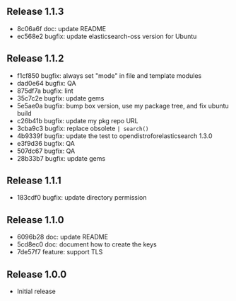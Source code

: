 ## Release 1.1.3

* 8c06a6f doc: update README
* ec568e2 bugfix: update elasticsearch-oss version for Ubuntu

## Release 1.1.2

* f1cf850 bugfix: always set "mode" in file and template modules
* dad0e64 bugfix: QA
* 875df7a bugfix: lint
* 35c7c2e bugfix: update gems
* 5e5ae0a bugfix: bump box version, use my package tree, and fix ubuntu build
* c26b41b bugfix: update my pkg repo URL
* 3cba9c3 bugfix: replace obsolete `| search()`
* 4b9339f bugfix: update the test to opendistroforelasticsearch 1.3.0
* e3f9d36 bugfix: QA
* 507dc67 bugfix: QA
* 28b33b7 bugfix: update gems

## Release 1.1.1

* 183cdf0 bugfix: update directory permission

## Release 1.1.0

* 6096b28 doc: update README
* 5cd8ec0 doc: document how to create the keys
* 7de57f7 feature: support TLS

## Release 1.0.0

* Initial release

